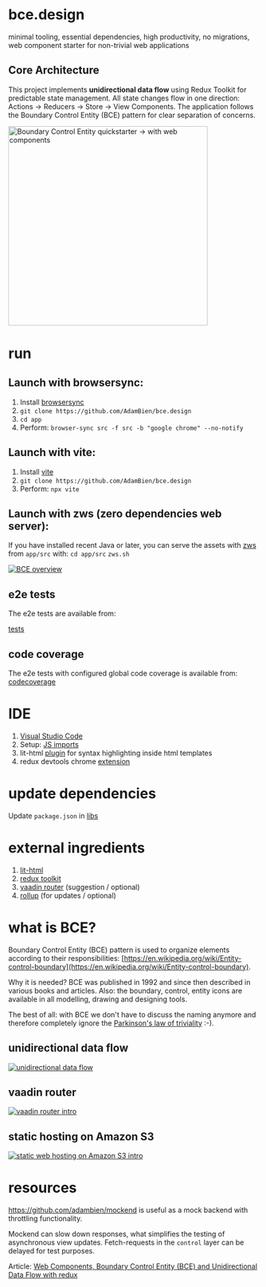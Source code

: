# bce.design

minimal tooling, essential dependencies, high productivity, no migrations, web component starter for non-trivial web applications

## Core Architecture

This project implements **unidirectional data flow** using Redux Toolkit for predictable state management. All state changes flow in one direction: Actions → Reducers → Store → View Components. The application follows the Boundary Control Entity (BCE) pattern for clear separation of concerns.

<img src="https://repository-images.githubusercontent.com/355100926/4731b900-979e-11eb-9014-3b30688cc691" alt="Boundary Control Entity quickstarter -> with web components" height="400"/>

# run

## Launch with browsersync:

1. Install [browsersync](https://www.browsersync.io)
2. `git clone https://github.com/AdamBien/bce.design`
3. `cd app`
4. Perform: `browser-sync src -f src -b "google chrome" --no-notify`


## Launch with vite:

1. Install [vite](https://vitejs.dev)
2. `git clone https://github.com/AdamBien/bce.design`
3. Perform: `npx vite`

## Launch with zws (zero dependencies web server):

If you have installed recent Java or later, you can serve the assets with [zws](https://github.com/adamBien/zws) from `app/src`
with:
`cd app/src`
`zws.sh`

[![BCE overview](https://i.ytimg.com/vi/LYzGgCW0OxY/mqdefault.jpg)](https://www.youtube.com/embed/LYzGgCW0OxY?rel=0)



## e2e tests

The e2e tests are available from:

[tests](./tests/)

## code coverage

The e2e tests with configured global code coverage is available from: [codecoverage](./codecoverage/)

# IDE

1. [Visual Studio Code](https://code.visualstudio.com)
2. Setup: [JS imports](https://www.adam-bien.com/roller/abien/entry/fixing_es_6_import_autocompletion)
3. lit-html [plugin](https://marketplace.visualstudio.com/items?itemName=bierner.lit-html) for syntax highlighting inside html templates
4. redux devtools chrome [extension](https://github.com/zalmoxisus/redux-devtools-extension)

# update dependencies

Update `package.json` in [libs](https://github.com/AdamBien/bce.design/tree/main/libs)

# external ingredients

1. [lit-html](https://lit.dev/docs/libraries/standalone-templates/)
2. [redux toolkit](https://redux-toolkit.js.org)
3. [vaadin router](https://vaadin.com/router) (suggestion / optional)
4. [rollup](https://rollupjs.org/) (for updates / optional)

# what is BCE?

Boundary Control Entity (BCE) pattern is used to organize elements according to their responsibilities:  [https://en.wikipedia.org/wiki/Entity-control-boundary](https://en.wikipedia.org/wiki/Entity-control-boundary).

Why it is needed? BCE was published in 1992 and since then described in various books and articles. Also: the boundary, control, entity icons are available in all modelling, drawing and designing tools. 

The best of all: with BCE we don't have to discuss the naming anymore and therefore completely ignore the [Parkinson's law of triviality](https://en.wikipedia.org/wiki/Law_of_triviality) :-).

## unidirectional data flow

[![unidirectional data flow](https://i.ytimg.com/vi/zjtaLLs2eSM/mqdefault.jpg)](https://www.youtube.com/embed/zjtaLLs2eSM?rel=0)

## vaadin router

[![vaadin router intro](https://i.ytimg.com/vi/Fxi9YdM0qFw/mqdefault.jpg)](https://www.youtube.com/watch?v=Fxi9YdM0qFw)

## static hosting on Amazon S3

[![static web hosting on Amazon S3 intro](https://i.ytimg.com/vi/EtvyaUJjg_E/mqdefault.jpg)](https://www.youtube.com/watch?v=EtvyaUJjg_E)


# resources

https://github.com/adambien/mockend is useful as a mock backend with throttling functionality. 

Mockend can slow down responses, what simplifies the testing of asynchronous view updates. Fetch-requests in the `control` layer can be delayed for test purposes.

Article: [Web Components, Boundary Control Entity (BCE) and Unidirectional Data Flow with redux](https://adambien.blog/roller/abien/entry/web_components_boundary_control_entity)